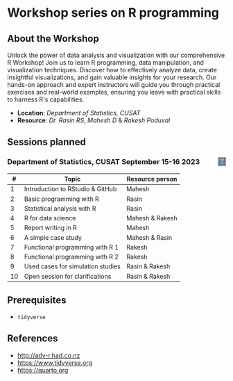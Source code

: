 # Workshop series on R programming

## About the Workshop

Unlock the power of data analysis and visualization with our comprehensive R Workshop! Join us to learn R programming, data manipulation, and visualization techniques. Discover how to effectively analyze data, create insightful visualizations, and gain valuable insights for your research. Our hands-on approach and expert instructors will guide you through practical exercises and real-world examples, ensuring you leave with practical skills to harness R's capabilities.

-   **Location**: *Department of Statistics, CUSAT*
-   **Resource**: *Dr. Rasin RS*, *Mahesh D* & *Rakesh Poduval*

## Sessions planned

### Department of Statistics, CUSAT September 15-16 2023 <img src="logo_CUSAT.png" align="right" height="20"/>

| #   | Topic                             | Resource person |
|-----|-----------------------------------|-----------------|
| 1   | Introduction to RStudio & GitHub  | Mahesh          |
| 2   | Basic programming with R          | Rasin           |
| 3   | Statistical analysis with R       | Rasin           |
| 4   | R for data science                | Mahesh & Rakesh |
| 5   | Report writing in R               | Mahesh          |
| 6   | A simple case study               | Mahesh & Rasin  |
| 7   | Functional programming with R 1   | Rakesh          |
| 8   | Functional programming with R 2   | Rakesh          |
| 9   | Used cases for simulation studies | Rasin & Rakesh  |
| 10  | Open session for clarifications   | Rasin & Rakesh  |

## Prerequisites

-   `tidyverse`

## References

-   <http://adv-r.had.co.nz>
-   <https://www.tidyverse.org>
-   <https://quarto.org>

